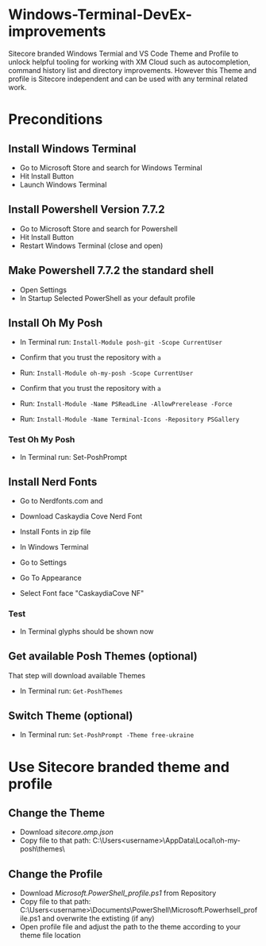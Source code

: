 # Windows-Terminal-DevEx-improvements
Sitecore branded Windows Termial and VS Code Theme and Profile to unlock helpful tooling for working with XM Cloud such as autocompletion, command history list and directory improvements. However this Theme and profile is Sitecore independent and can be used with any terminal related work.

# Preconditions

## Install Windows Terminal
- Go to Microsoft Store and search for Windows Terminal
- Hit Install Button
- Launch Windows Terminal

## Install Powershell Version 7.7.2
- Go to Microsoft Store and search for Powershell
- Hit Install Button
- Restart Windows Terminal (close and open)

## Make Powershell 7.7.2 the standard shell
- Open Settings
- In Startup Selected PowerShell as your default profile

## Install Oh My Posh

- In Terminal run: `Install-Module posh-git -Scope CurrentUser`
- Confirm that you trust the repository with  `a`

- Run: `Install-Module oh-my-posh -Scope CurrentUser`
- Confirm that you trust the repository with `a`

- Run: `Install-Module -Name PSReadLine -AllowPrerelease -Force`

- Run: `Install-Module -Name Terminal-Icons -Repository PSGallery`

### Test Oh My Posh

- In Terminal run: Set-PoshPrompt

## Install Nerd Fonts
- Go to Nerdfonts.com and
- Download Caskaydia Cove Nerd Font
- Install Fonts in zip file

- In Windows Terminal
- Go to Settings
- Go To Appearance
- Select Font face "CaskaydiaCove NF"

### Test
- In Terminal glyphs should be shown now

## Get available Posh Themes (optional)
That step will download available Themes

- In Terminal run: `Get-PoshThemes`

## Switch Theme (optional)
- In Terminal run: `Set-PoshPrompt -Theme free-ukraine`

# Use Sitecore branded theme and profile

## Change the Theme 
- Download *sitecore.omp.json*
- Copy file to that path: C:\Users\<username>\AppData\Local\oh-my-posh\themes\

## Change the Profile
- Download *Microsoft.PowerShell_profile.ps1* from Repository
- Copy file to that path: C:\Users\<username>\Documents\PowerShell\Microsoft.Powerhsell_profile.ps1 and overwrite the extisting (if any)
- Open profile file and adjust the path to the theme according to your theme file location  
